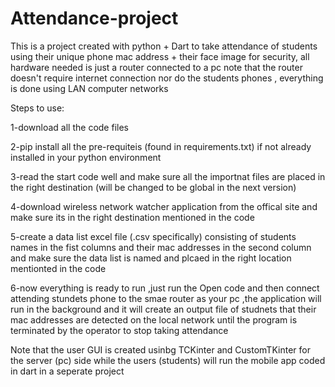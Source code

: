 # Attendance-project
This is a project created with python + Dart to take attendance of students using their unique phone mac address + their face image  for security, all hardware needed is just a router connected to a pc note that the router doesn't require internet connection nor do the students phones , everything is done using LAN computer networks

Steps to use:

1-download all the code files

2-pip install all the pre-requiteis (found in requirements.txt) if not already installed in your python environment

3-read the start code well and make sure all the importnat files are placed in the right destination (will be changed to be global in the next version)

4-download wireless network watcher application from the offical site and make sure its in the right destination mentioned in the code 

5-create a data list excel file (.csv specifically) consisting of students names in the fist columns and their mac addresses in the second column and make sure the data list is named and plcaed in the right location mentionted in the code 

6-now everything is ready to run ,just run the Open code and then connect attending stundets phone to the smae router as your pc ,the application will run in the background and it will create an output file of studnets that their mac addresses are detected on the local network until the program is 
terminated by the operator to stop taking attendance 

Note that the user GUI is created usinbg TCKinter and CustomTKinter for the server (pc) side while the users (students) will run the mobile app coded in dart in a seperate project 
